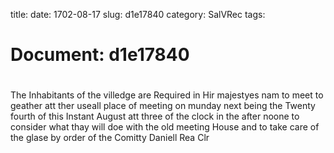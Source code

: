 title: 
date: 1702-08-17
slug: d1e17840
category: SalVRec
tags: 




# Document: d1e17840


# 

The Inhabitants of the villedge are Required in Hir majestyes nam to meet to geather att ther useall place of meeting on munday next being the Twenty fourth of this Instant August att three of the clock in the after noone to consider what thay will doe with the old meeting House and to take care of the glase by order of the Comitty Daniell Rea Clr
